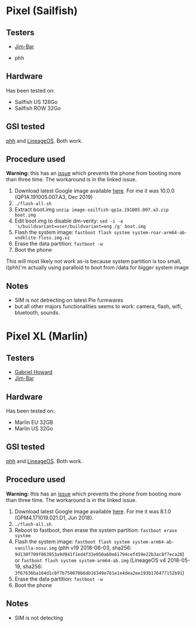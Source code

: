 # Pixel (Sailfish)

## Testers

* [Jim-Bar](https://github.com/Jim-Bar)
- phh

## Hardware

Has been tested on:
* Sailfish US 128Go
* Sailfish ROW 32Go

## GSI tested

[phh](https://forum.xda-developers.com/project-treble/trebleenabled-device-development/experimental-phh-treble-t3709659) and [LineageOS](https://forum.xda-developers.com/project-treble/trebleenabled-device-development/lineage-phh-treble-t3767690). Both work.

## Procedure used

**Warning:** this has an [issue](https://github.com/phhusson/treble_experimentations/issues/55) which prevents the phone from booting more than three time. The workaround is in the linked issue.

1. Download latest Google image available [here](https://developers.google.com/android/images#sailfish). For me it was 10.0.0 (QP1A.191005.007.A3, Dec 2019)
2. `./flash-all.sh`
3. Extract boot.img `unzip image-sailfish-qp1a.191005.007.a3.zip boot.img `
4. Edit boot.img to disable dm-verity: `sed -i -e 's/buildvariant=user/buildvariant=eng /g' boot.img`
5. Flash the system image: `fastboot flash system system-roar-arm64-ab-vndklite-floss.img.xz`
5. Erase the data partition: `fastboot -w`
6. Boot the phone

This will most likely not work as-is because system partition is too small, I(phh)'m actually using paralloid to boot from /data for bigger system image

## Notes
- SIM is not detrecting on latest Pie furmwares
- but all other majors functionalities seems to work: camera, flash, wifi, bluetooth, sounds.

# Pixel XL (Marlin)

## Testers

* [Gabriel Howard](https://github.com/TheGabrielHoward)
* [Jim-Bar](https://github.com/Jim-Bar)

## Hardware

Has been tested on:
* Marlin EU 32GB
* Marlin US 32Go

## GSI tested

[phh](https://forum.xda-developers.com/project-treble/trebleenabled-device-development/experimental-phh-treble-t3709659) and [LineageOS](https://forum.xda-developers.com/project-treble/trebleenabled-device-development/lineage-phh-treble-t3767690). Both work.

## Procedure used

**Warning:** this has an [issue](https://github.com/phhusson/treble_experimentations/issues/55) which prevents the phone from booting more than three time. The workaround is in the linked issue.

1. Download latest Google image available [here](https://developers.google.com/android/images#marlin). For me it was 8.1.0 (OPM4.171019.021.D1, Jun 2018).
2. `./flash-all.sh`
3. Reboot to fastboot, then erase the system partition: `fastboot erase system`
4. Flash the system image: `fastboot flash system system-arm64-ab-vanilla-nosu.img` (phh v19 2018-06-03, sha256: `9d130f709f063953a9d941f1ed4f33e050a60e61794cef459e22b3ac8f7eca20`) or `fastboot flash system system-arm64-ab.img` (LineageOS v4 2018-05-19, sha256: `3f67636ba164d1c0f7b750070b6db16349e761e1e4dea2ee193b176477152b91`)
5. Erase the data partition: `fastboot -w`
6. Boot the phone

## Notes
- SIM is not detecting